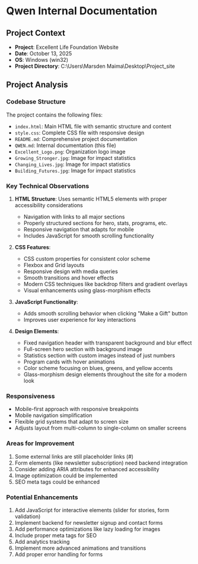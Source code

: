 # Qwen Internal Documentation

## Project Context
- **Project**: Excellent Life Foundation Website
- **Date**: October 13, 2025
- **OS**: Windows (win32)
- **Project Directory**: C:\Users\Marsden Maima\Desktop\Project_site

## Project Analysis

### Codebase Structure
The project contains the following files:
- `index.html`: Main HTML file with semantic structure and content
- `style.css`: Complete CSS file with responsive design
- `README.md`: Comprehensive project documentation
- `QWEN.md`: Internal documentation (this file)
- `Excellent_Logo.png`: Organization logo image
- `Growing_Stronger.jpg`: Image for impact statistics
- `Changing_Lives.jpg`: Image for impact statistics
- `Building_Futures.jpg`: Image for impact statistics

### Key Technical Observations
1. **HTML Structure**: Uses semantic HTML5 elements with proper accessibility considerations
   - Navigation with links to all major sections
   - Properly structured sections for hero, stats, programs, etc.
   - Responsive navigation that adapts for mobile
   - Includes JavaScript for smooth scrolling functionality

2. **CSS Features**:
   - CSS custom properties for consistent color scheme
   - Flexbox and Grid layouts
   - Responsive design with media queries
   - Smooth transitions and hover effects
   - Modern CSS techniques like backdrop filters and gradient overlays
   - Visual enhancements using glass-morphism effects

3. **JavaScript Functionality**:
   - Adds smooth scrolling behavior when clicking "Make a Gift" button
   - Improves user experience for key interactions

4. **Design Elements**:
   - Fixed navigation header with transparent background and blur effect
   - Full-screen hero section with background image
   - Statistics section with custom images instead of just numbers
   - Program cards with hover animations
   - Color scheme focusing on blues, greens, and yellow accents
   - Glass-morphism design elements throughout the site for a modern look

### Responsiveness
- Mobile-first approach with responsive breakpoints
- Mobile navigation simplification
- Flexible grid systems that adapt to screen size
- Adjusts layout from multi-column to single-column on smaller screens

### Areas for Improvement
1. Some external links are still placeholder links (#)
2. Form elements (like newsletter subscription) need backend integration
3. Consider adding ARIA attributes for enhanced accessibility
4. Image optimization could be implemented
5. SEO meta tags could be enhanced

### Potential Enhancements
1. Add JavaScript for interactive elements (slider for stories, form validation)
2. Implement backend for newsletter signup and contact forms
3. Add performance optimizations like lazy loading for images
4. Include proper meta tags for SEO
5. Add analytics tracking
6. Implement more advanced animations and transitions
7. Add proper error handling for forms